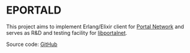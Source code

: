 # EPORTALD

This project aims to implement Erlang/Elixir client for [Portal Network](https://www.ethportal.net/) and serves as R&D and testing facility for [libportalnet](https://libportal.net).

Source code: [GitHub](https://github.com/orgs/eportald/repositories)
